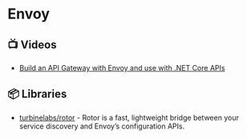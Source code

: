 # Envoy

## 📺 Videos
- [Build an API Gateway with Envoy and use with .NET Core APIs](https://www.youtube.com/watch?v=UsoH5cqE1OA)

## 📦 Libraries
- [turbinelabs/rotor](https://github.com/turbinelabs/rotor) - Rotor is a fast, lightweight bridge between your service discovery and Envoy’s configuration APIs. 